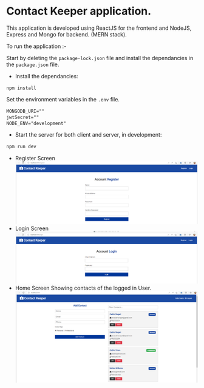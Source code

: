 # Contact Keeper application.

This application is developed using ReactJS for the frontend and NodeJS, Express and Mongo for backend. (MERN stack).

To run the application :-

Start by deleting the `package-lock.json` file and install the dependancies in the `package.json` file.

- Install the dependancies:

```
npm install
```

Set the environment variables in the `.env` file.

```
MONGODB_URI=""
jwtSecret=""
NODE_ENV="development"
```

- Start the server for both client and server, in development:

```js
npm run dev
```

- Register Screen
  ![Register User Screen for Contact Keeper](images/register_page.png)
- Login Screen
  ![Login Screen for User of Contact Keeper](images/image_login.png)
- Home Screen Showing contacts of the logged in User.
  ![Home Screen for Contacts keeper](images/home_page.png)
